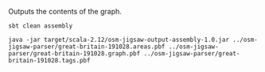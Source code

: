 Outputs the contents of the graph.

```
sbt clean assembly
```

```
java -jar target/scala-2.12/osm-jigsaw-output-assembly-1.0.jar ../osm-jigsaw-parser/great-britain-191028.areas.pbf ../osm-jigsaw-parser/great-britain-191028.graph.pbf ../osm-jigsaw-parser/great-britain-191028.tags.pbf 
```
